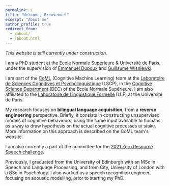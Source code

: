 ```yaml
---
permalink: /
title: "Welcome, Bienvenue!"
excerpt: "About me"
author_profile: true
redirect_from:
  - /about/
  - /about.html
---
```

*This website is still currently under construction.*


I am a PhD student at the Ecole Normale Supérieure & Université de Paris, under the supervision of [Emmanuel Dupoux](http://www.lscp.net/persons/dupoux/) and [Guillaume Wisniewki](https://gw17.github.io/).


I am part of the [CoML](http://www.lscp.net/persons/dupoux/bootphon/index.html) (Cognitive Machine Learning) team at the [Laboratoire de Sciences Cognitives et Psycholinguistique](https://lscp.dec.ens.fr/en) (LSCP), in the [Cognitive Science Department](https://cognition.ens.fr/en) (DEC) of the Ecole Normale Supérieure. I am also affiliated to the [Laboratoire de Linguistique Formelle](http://www.llf.cnrs.fr/en) (LLF) at the Université de Paris.

My research focuses on __bilingual language acquisition__, from a __reverse engineering__ perspective. Briefly, it consists in constructing unsupervised models of cognitive behaviours, using the same input available to humans, as a way to draw hypothesis on the actual cognitive processes at stake. More information on this approach is described on the CoML team's website.

I am also currently a part of the committee for the [2021 Zero Resource Speech challenge](https://zerospeech.com/2021/index.html).


Previously, I graduated from the University of Edinburgh with an MSc in Speech and Language Processing, and from City, University of London with a BSc in Psychology. I also worked as a speech recognition engineer, focusing on acoustic modelling, prior to starting my PhD.
